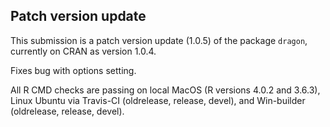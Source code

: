 ## Patch version update
This submission is a patch version update (1.0.5) of the package `dragon`, currently on CRAN as version 1.0.4.

Fixes bug with options setting.


All R CMD checks are passing on local MacOS (R versions 4.0.2 and 3.6.3), Linux Ubuntu via Travis-CI (oldrelease, release, devel), and Win-builder (oldrelease, release, devel).

